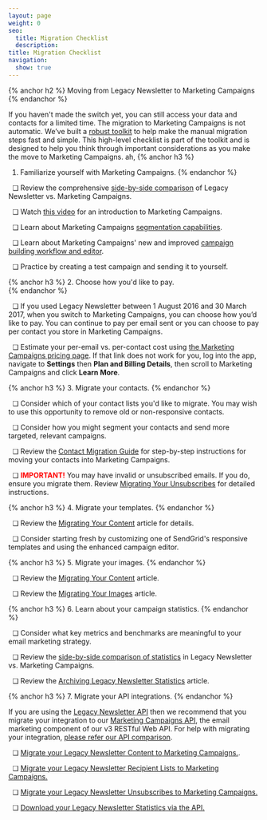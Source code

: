 ```yaml
---
layout: page
weight: 0
seo:
  title: Migration Checklist
  description:
title: Migration Checklist
navigation:
  show: true
---
```


{% anchor h2 %}
Moving from Legacy Newsletter to Marketing Campaigns
{% endanchor %}

If you haven't made the switch yet, you can still access your data and contacts for a limited time. The migration to Marketing Campaigns is not automatic. We’ve built a [robust toolkit]({{root_url}}/User_Guide/Legacy_Newsletter/Legacy_Newsletter_Migration/index.html) to help make the manual migration steps fast and simple. This high-level checklist is part of the toolkit and is designed to help you think through important considerations as you make the move to Marketing Campaigns.
ah,
{% anchor h3 %}
1. Familiarize yourself with Marketing Campaigns.
{% endanchor %}

&nbsp; &#x274f; Review the comprehensive [side-by-side comparison]({{root_url}}/User_Guide/Legacy_Newsletter/Legacy_Newsletter_Migration/Side_by_Side_Comparisons/index.html) of Legacy Newsletter vs. Marketing Campaigns.

&nbsp; &#x274f; Watch [this video]({{root_url}}/User_Guide/Legacy_Newsletter/Legacy_Newsletter_Migration/index.html) for an introduction to Marketing Campaigns.

&nbsp; &#x274f; Learn about Marketing Campaigns [segmentation capabilities]({{root_url}}/User_Guide/Marketing_Campaigns/lists.html).

&nbsp; &#x274f; Learn about Marketing Campaigns' new and improved [campaign building workflow and editor]({{root_url}}/User_Guide/Legacy_Newsletter/Legacy_Newsletter_Migration/Side_by_Side_Comparisons/campaign_building.html).

&nbsp; &#x274f; Practice by creating a test campaign and sending it to yourself.

{% anchor h3 %}
2. Choose how you'd like to pay.  
{% endanchor %}

&nbsp; &#x274f; If you used Legacy Newsletter between 1 August 2016 and 30 March 2017, when you switch to Marketing Campaigns, you can choose how you’d like to pay. You can continue to pay per email sent or you can choose to pay per contact you store in Marketing Campaigns.

&nbsp; &#x274f; Estimate your per-email vs. per-contact cost using [the Marketing Campaigns pricing page]( https://app.sendgrid.com/settings/choose_how_you_pay). If that link does not work for you, log into the app, navigate to **Settings** then **Plan and Billing Details**, then scroll to Marketing Campaigns and click **Learn More**. 

{% anchor h3 %}
3. Migrate your contacts.
{% endanchor %}

&nbsp; &#x274f; Consider which of your contact lists you'd like to migrate. You may wish to use this opportunity to remove old or non-responsive contacts.

&nbsp; &#x274f; Consider how you might segment your contacts and send more targeted, relevant campaigns.

&nbsp; &#x274f; Review the [Contact Migration Guide]({{root_url}}/User_Guide/Legacy_Newsletter/Legacy_Newsletter_Migration/Migration_Tutorials/migrating_recipient_lists.html) for step-by-step instructions for moving your contacts into Marketing Campaigns.

&nbsp; &#x274f; <b style="color:red">IMPORTANT!</b> You may have invalid or unsubscribed emails. If you do, ensure you migrate them. Review [Migrating Your Unsubscribes]({{root_url}}/User_Guide/Legacy_Newsletter/Legacy_Newsletter_Migration/Migration_Tutorials/migrating_unsubscribes.html) for detailed instructions.

{% anchor h3 %}
4. Migrate your templates.
{% endanchor %}

&nbsp; &#x274f; Review the [Migrating Your Content]({{root_url}}/User_Guide/Legacy_Newsletter/Legacy_Newsletter_Migration/Migration_Tutorials/migrating_content.html) article for details.

&nbsp; &#x274f; Consider starting fresh by customizing one of SendGrid's responsive templates and using the enhanced campaign editor.

{% anchor h3 %}
5. Migrate your images.
{% endanchor %}

&nbsp; &#x274f; Review the [Migrating Your Content]({{root_url}}/User_Guide/Legacy_Newsletter/Legacy_Newsletter_Migration/Migration_Tutorials/migrating_content.html) article.

&nbsp; &#x274f; Review the [Migrating Your Images]({{root_url}}/User_Guide/Legacy_Newsletter/Legacy_Newsletter_Migration/Migration_Tutorials/migrating_images.html) article.

{% anchor h3 %}
6. Learn about your campaign statistics.
{% endanchor %}

&nbsp; &#x274f; Consider what key metrics and benchmarks are meaningful to your email marketing strategy.

&nbsp; &#x274f; Review the [side-by-side comparison of statistics]({{root_url}}/User_Guide/Legacy_Newsletter/Legacy_Newsletter_Migration/Side_by_Side_Comparisons/statistics_reporting.html) in Legacy Newsletter vs. Marketing Campaigns.

&nbsp; &#x274f; Review the [Archiving Legacy Newsletter Statistics]({{root_url}}/User_Guide/Legacy_Newsletter/Legacy_Newsletter_Migration/Migration_Tutorials/downloading_historical_statistics.html) article.

{% anchor h3 %}
7. Migrate your API integrations.
{% endanchor %}

If you are using the [Legacy Newsletter API]({{root_url}}/API_Reference/Web_API/Legacy_Features/Marketing_Emails_API/index.html) then we recommend that you migrate your integration to our [Marketing Campaigns API]({{root_url}}/API_Reference/Web_API_v3/Marketing_Campaigns/index.html), the email marketing component of our v3 RESTful Web API. For help with migrating your integration, [please refer our API comparison]({{root_url}}/User_Guide/Legacy_Newsletter/Legacy_Newsletter_Migration/Side_by_Side_Comparisons/api_comparison.html).

&nbsp; &#x274f; [Migrate your Legacy Newsletter Content to Marketing Campaigns.]({{root_url}}/User_Guide/Legacy_Newsletter/Legacy_Newsletter_Migration/Migration_Tutorials/api_migration.html).

&nbsp; &#x274f; [Migrate your Legacy Newsletter Recipient Lists to Marketing Campaigns.]({{root_url}}/User_Guide/Legacy_Newsletter/Legacy_Newsletter_Migration/Migration_Tutorials/api_migration.html)

&nbsp; &#x274f; [Migrate your Legacy Newsletter Unsubscribes to Marketing Campaigns.]({{root_url}}/User_Guide/Legacy_Newsletter/Legacy_Newsletter_Migration/Migration_Tutorials/api_migration.html)

&nbsp; &#x274f; [Download your Legacy Newsletter Statistics via the API.]({{root_url}}/User_Guide/Legacy_Newsletter/Legacy_Newsletter_Migration/Migration_Tutorials/api_migration.html)
